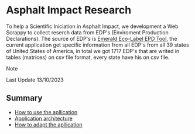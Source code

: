 # Asphalt Impact Research

To help a Scientific Iniciation in Asphalt Impact, we development a Web Scrappy to collect reserch data from EDP's (Enviroment Production Declarations). The source of EDP's is [Emerald Eco-Label EPD Tool](https://asphaltepd.org), the current application get specific information from all EDP's from all  39 states of United States of America, in total we got 1717 EDP's that are writed in tables (matrices) on csv file format, every state have his on csv file.

> [!NOTE]
> Last Update 13/10/2023

## Summary
- [How to use the apllication]()
- [Application architecture]()
- [How to adapt the apllication]() 

